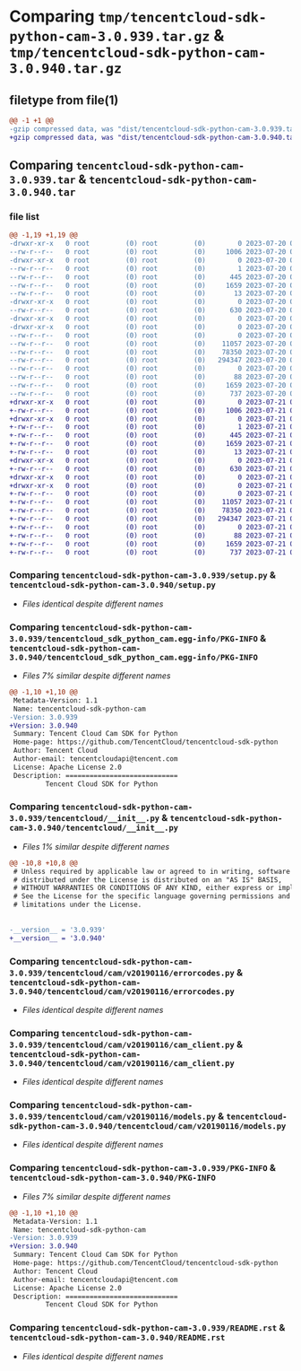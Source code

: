 # Comparing `tmp/tencentcloud-sdk-python-cam-3.0.939.tar.gz` & `tmp/tencentcloud-sdk-python-cam-3.0.940.tar.gz`

## filetype from file(1)

```diff
@@ -1 +1 @@
-gzip compressed data, was "dist/tencentcloud-sdk-python-cam-3.0.939.tar", last modified: Thu Jul 20 00:19:00 2023, max compression
+gzip compressed data, was "dist/tencentcloud-sdk-python-cam-3.0.940.tar", last modified: Fri Jul 21 00:23:51 2023, max compression
```

## Comparing `tencentcloud-sdk-python-cam-3.0.939.tar` & `tencentcloud-sdk-python-cam-3.0.940.tar`

### file list

```diff
@@ -1,19 +1,19 @@
-drwxr-xr-x   0 root         (0) root         (0)        0 2023-07-20 00:19:00.000000 tencentcloud-sdk-python-cam-3.0.939/
--rw-r--r--   0 root         (0) root         (0)     1006 2023-07-20 00:19:00.000000 tencentcloud-sdk-python-cam-3.0.939/setup.py
-drwxr-xr-x   0 root         (0) root         (0)        0 2023-07-20 00:19:00.000000 tencentcloud-sdk-python-cam-3.0.939/tencentcloud_sdk_python_cam.egg-info/
--rw-r--r--   0 root         (0) root         (0)        1 2023-07-20 00:19:00.000000 tencentcloud-sdk-python-cam-3.0.939/tencentcloud_sdk_python_cam.egg-info/dependency_links.txt
--rw-r--r--   0 root         (0) root         (0)      445 2023-07-20 00:19:00.000000 tencentcloud-sdk-python-cam-3.0.939/tencentcloud_sdk_python_cam.egg-info/SOURCES.txt
--rw-r--r--   0 root         (0) root         (0)     1659 2023-07-20 00:19:00.000000 tencentcloud-sdk-python-cam-3.0.939/tencentcloud_sdk_python_cam.egg-info/PKG-INFO
--rw-r--r--   0 root         (0) root         (0)       13 2023-07-20 00:19:00.000000 tencentcloud-sdk-python-cam-3.0.939/tencentcloud_sdk_python_cam.egg-info/top_level.txt
-drwxr-xr-x   0 root         (0) root         (0)        0 2023-07-20 00:19:00.000000 tencentcloud-sdk-python-cam-3.0.939/tencentcloud/
--rw-r--r--   0 root         (0) root         (0)      630 2023-07-20 00:19:00.000000 tencentcloud-sdk-python-cam-3.0.939/tencentcloud/__init__.py
-drwxr-xr-x   0 root         (0) root         (0)        0 2023-07-20 00:19:00.000000 tencentcloud-sdk-python-cam-3.0.939/tencentcloud/cam/
-drwxr-xr-x   0 root         (0) root         (0)        0 2023-07-20 00:19:00.000000 tencentcloud-sdk-python-cam-3.0.939/tencentcloud/cam/v20190116/
--rw-r--r--   0 root         (0) root         (0)        0 2023-07-20 00:19:00.000000 tencentcloud-sdk-python-cam-3.0.939/tencentcloud/cam/v20190116/__init__.py
--rw-r--r--   0 root         (0) root         (0)    11057 2023-07-20 00:19:00.000000 tencentcloud-sdk-python-cam-3.0.939/tencentcloud/cam/v20190116/errorcodes.py
--rw-r--r--   0 root         (0) root         (0)    78350 2023-07-20 00:19:00.000000 tencentcloud-sdk-python-cam-3.0.939/tencentcloud/cam/v20190116/cam_client.py
--rw-r--r--   0 root         (0) root         (0)   294347 2023-07-20 00:19:00.000000 tencentcloud-sdk-python-cam-3.0.939/tencentcloud/cam/v20190116/models.py
--rw-r--r--   0 root         (0) root         (0)        0 2023-07-20 00:19:00.000000 tencentcloud-sdk-python-cam-3.0.939/tencentcloud/cam/__init__.py
--rw-r--r--   0 root         (0) root         (0)       88 2023-07-20 00:19:00.000000 tencentcloud-sdk-python-cam-3.0.939/setup.cfg
--rw-r--r--   0 root         (0) root         (0)     1659 2023-07-20 00:19:00.000000 tencentcloud-sdk-python-cam-3.0.939/PKG-INFO
--rw-r--r--   0 root         (0) root         (0)      737 2023-07-20 00:19:00.000000 tencentcloud-sdk-python-cam-3.0.939/README.rst
+drwxr-xr-x   0 root         (0) root         (0)        0 2023-07-21 00:23:51.000000 tencentcloud-sdk-python-cam-3.0.940/
+-rw-r--r--   0 root         (0) root         (0)     1006 2023-07-21 00:23:51.000000 tencentcloud-sdk-python-cam-3.0.940/setup.py
+drwxr-xr-x   0 root         (0) root         (0)        0 2023-07-21 00:23:51.000000 tencentcloud-sdk-python-cam-3.0.940/tencentcloud_sdk_python_cam.egg-info/
+-rw-r--r--   0 root         (0) root         (0)        1 2023-07-21 00:23:51.000000 tencentcloud-sdk-python-cam-3.0.940/tencentcloud_sdk_python_cam.egg-info/dependency_links.txt
+-rw-r--r--   0 root         (0) root         (0)      445 2023-07-21 00:23:51.000000 tencentcloud-sdk-python-cam-3.0.940/tencentcloud_sdk_python_cam.egg-info/SOURCES.txt
+-rw-r--r--   0 root         (0) root         (0)     1659 2023-07-21 00:23:51.000000 tencentcloud-sdk-python-cam-3.0.940/tencentcloud_sdk_python_cam.egg-info/PKG-INFO
+-rw-r--r--   0 root         (0) root         (0)       13 2023-07-21 00:23:51.000000 tencentcloud-sdk-python-cam-3.0.940/tencentcloud_sdk_python_cam.egg-info/top_level.txt
+drwxr-xr-x   0 root         (0) root         (0)        0 2023-07-21 00:23:51.000000 tencentcloud-sdk-python-cam-3.0.940/tencentcloud/
+-rw-r--r--   0 root         (0) root         (0)      630 2023-07-21 00:23:51.000000 tencentcloud-sdk-python-cam-3.0.940/tencentcloud/__init__.py
+drwxr-xr-x   0 root         (0) root         (0)        0 2023-07-21 00:23:51.000000 tencentcloud-sdk-python-cam-3.0.940/tencentcloud/cam/
+drwxr-xr-x   0 root         (0) root         (0)        0 2023-07-21 00:23:51.000000 tencentcloud-sdk-python-cam-3.0.940/tencentcloud/cam/v20190116/
+-rw-r--r--   0 root         (0) root         (0)        0 2023-07-21 00:23:51.000000 tencentcloud-sdk-python-cam-3.0.940/tencentcloud/cam/v20190116/__init__.py
+-rw-r--r--   0 root         (0) root         (0)    11057 2023-07-21 00:23:51.000000 tencentcloud-sdk-python-cam-3.0.940/tencentcloud/cam/v20190116/errorcodes.py
+-rw-r--r--   0 root         (0) root         (0)    78350 2023-07-21 00:23:51.000000 tencentcloud-sdk-python-cam-3.0.940/tencentcloud/cam/v20190116/cam_client.py
+-rw-r--r--   0 root         (0) root         (0)   294347 2023-07-21 00:23:51.000000 tencentcloud-sdk-python-cam-3.0.940/tencentcloud/cam/v20190116/models.py
+-rw-r--r--   0 root         (0) root         (0)        0 2023-07-21 00:23:51.000000 tencentcloud-sdk-python-cam-3.0.940/tencentcloud/cam/__init__.py
+-rw-r--r--   0 root         (0) root         (0)       88 2023-07-21 00:23:51.000000 tencentcloud-sdk-python-cam-3.0.940/setup.cfg
+-rw-r--r--   0 root         (0) root         (0)     1659 2023-07-21 00:23:51.000000 tencentcloud-sdk-python-cam-3.0.940/PKG-INFO
+-rw-r--r--   0 root         (0) root         (0)      737 2023-07-21 00:23:51.000000 tencentcloud-sdk-python-cam-3.0.940/README.rst
```

### Comparing `tencentcloud-sdk-python-cam-3.0.939/setup.py` & `tencentcloud-sdk-python-cam-3.0.940/setup.py`

 * *Files identical despite different names*

### Comparing `tencentcloud-sdk-python-cam-3.0.939/tencentcloud_sdk_python_cam.egg-info/PKG-INFO` & `tencentcloud-sdk-python-cam-3.0.940/tencentcloud_sdk_python_cam.egg-info/PKG-INFO`

 * *Files 7% similar despite different names*

```diff
@@ -1,10 +1,10 @@
 Metadata-Version: 1.1
 Name: tencentcloud-sdk-python-cam
-Version: 3.0.939
+Version: 3.0.940
 Summary: Tencent Cloud Cam SDK for Python
 Home-page: https://github.com/TencentCloud/tencentcloud-sdk-python
 Author: Tencent Cloud
 Author-email: tencentcloudapi@tencent.com
 License: Apache License 2.0
 Description: ============================
         Tencent Cloud SDK for Python
```

### Comparing `tencentcloud-sdk-python-cam-3.0.939/tencentcloud/__init__.py` & `tencentcloud-sdk-python-cam-3.0.940/tencentcloud/__init__.py`

 * *Files 1% similar despite different names*

```diff
@@ -10,8 +10,8 @@
 # Unless required by applicable law or agreed to in writing, software
 # distributed under the License is distributed on an "AS IS" BASIS,
 # WITHOUT WARRANTIES OR CONDITIONS OF ANY KIND, either express or implied.
 # See the License for the specific language governing permissions and
 # limitations under the License.
 
 
-__version__ = '3.0.939'
+__version__ = '3.0.940'
```

### Comparing `tencentcloud-sdk-python-cam-3.0.939/tencentcloud/cam/v20190116/errorcodes.py` & `tencentcloud-sdk-python-cam-3.0.940/tencentcloud/cam/v20190116/errorcodes.py`

 * *Files identical despite different names*

### Comparing `tencentcloud-sdk-python-cam-3.0.939/tencentcloud/cam/v20190116/cam_client.py` & `tencentcloud-sdk-python-cam-3.0.940/tencentcloud/cam/v20190116/cam_client.py`

 * *Files identical despite different names*

### Comparing `tencentcloud-sdk-python-cam-3.0.939/tencentcloud/cam/v20190116/models.py` & `tencentcloud-sdk-python-cam-3.0.940/tencentcloud/cam/v20190116/models.py`

 * *Files identical despite different names*

### Comparing `tencentcloud-sdk-python-cam-3.0.939/PKG-INFO` & `tencentcloud-sdk-python-cam-3.0.940/PKG-INFO`

 * *Files 7% similar despite different names*

```diff
@@ -1,10 +1,10 @@
 Metadata-Version: 1.1
 Name: tencentcloud-sdk-python-cam
-Version: 3.0.939
+Version: 3.0.940
 Summary: Tencent Cloud Cam SDK for Python
 Home-page: https://github.com/TencentCloud/tencentcloud-sdk-python
 Author: Tencent Cloud
 Author-email: tencentcloudapi@tencent.com
 License: Apache License 2.0
 Description: ============================
         Tencent Cloud SDK for Python
```

### Comparing `tencentcloud-sdk-python-cam-3.0.939/README.rst` & `tencentcloud-sdk-python-cam-3.0.940/README.rst`

 * *Files identical despite different names*

